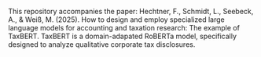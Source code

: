 This repository accompanies the paper: Hechtner, F., Schmidt, L., Seebeck, A., & Weiß, M. (2025). How to design and employ specialized large language models for accounting and taxation research: The example of TaxBERT. TaxBERT is a domain-adapated RoBERTa model, specifically designed to analyze qualitative corporate tax disclosures.

<!--
**TaxBERT/TaxBERT** is a ✨ _special_ ✨ repository because its `README.md` (this file) appears on your GitHub profile.

Here are some ideas to get you started:

- 🔭 I’m currently working on ...
- 🌱 I’m currently learning ...
- 👯 I’m looking to collaborate on ...
- 🤔 I’m looking for help with ...
- 💬 Ask me about ...
- 📫 How to reach me: ...
- 😄 Pronouns: ...
- ⚡ Fun fact: ...
-->
